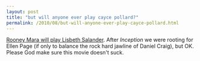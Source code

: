 ```yaml
---
layout: post
title: "but will anyone ever play cayce pollard?"
permalink: /2010/08/but-will-anyone-ever-play-cayce-pollard.html
---
```


<p><a href="http://heatvision.hollywoodreporter.com/2010/08/rooney-mara-to-star-in-the-girl-with-the-dragon-tattoo.html">Rooney Mara will play Lisbeth Salander</a>. After <em>Inception</em> we were rooting for Ellen Page (if only to balance the rock hard jawline of Daniel Craig), but OK. Please God make sure this movie doesn&#39;t suck.</p>


